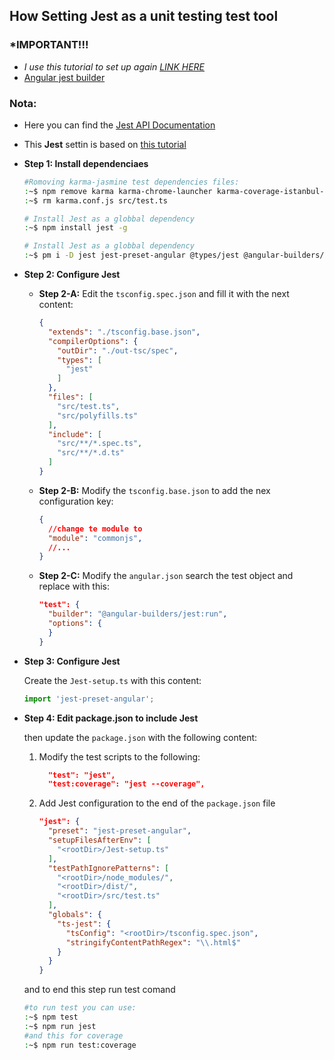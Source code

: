 ## How Setting Jest as a unit testing test tool

### *IMPORTANT!!! 
- *I use this tutorial to set up again* [*_LINK HERE_*](https://www.youtube.com/watch?v=cnfpdSzSUH4&ab_channel=TypeWithMe)
- [Angular jest builder](https://github.com/just-jeb/angular-builders/tree/master/packages/jest#jest-builder-for-angular-build-facade)

### Nota:
  - Here you can find the [Jest API Documentation](https://jestjs.io/docs/en/api)
  - This **Jest** settin is based on [this tutorial](https://dev.to/alfredoperez/angular-10-setting-up-jest-2m0l)


- **Step 1: Install dependenciaes**

  ```bash
  #Romoving karma-jasmine test dependencies files:
  :~$ npm remove karma karma-chrome-launcher karma-coverage-istanbul-reporter karma-jasmine karma-jasmine-html-reporter
  :~$ rm karma.conf.js src/test.ts

  # Install Jest as a globbal dependency
  :~$ npm install jest -g

  # Install Jest as a globbal dependency
  :~$ pm i -D jest jest-preset-angular @types/jest @angular-builders/jest
  ```

- **Step 2: Configure Jest**

  - **Step 2-A:** Edit the `tsconfig.spec.json` and fill it with the next content:
    ```JSON
    {
      "extends": "./tsconfig.base.json",
      "compilerOptions": {
        "outDir": "./out-tsc/spec",
        "types": [
          "jest"
        ]
      },
      "files": [
        "src/test.ts",
        "src/polyfills.ts"
      ],
      "include": [
        "src/**/*.spec.ts",
        "src/**/*.d.ts"
      ]
    }
    ```
  - **Step 2-B:** Modify the `tsconfig.base.json` to add the nex configuration key:
    ```JSON
    {
      //change te module to
      "module": "commonjs",
      //...
    }
    ```

  - **Step 2-C:** Modify the `angular.json` search the test object and replace with this:
    ```JSON
    "test": {
      "builder": "@angular-builders/jest:run",
      "options": {
      }
    }
    ```

- **Step 3: Configure Jest**

  Create the `Jest-setup.ts` with this content:
  ```typescript
  import 'jest-preset-angular';
  ```


- **Step 4: Edit package.json to include Jest**
  
  then update the `package.json` with the following content:

  1. Modify the test scripts to the following:
      ```JSON
        "test": "jest",
        "test:coverage": "jest --coverage",
      ```
  2. Add Jest configuration to the end of the `package.json` file
      ```JSON
      "jest": {
        "preset": "jest-preset-angular",
        "setupFilesAfterEnv": [
          "<rootDir>/Jest-setup.ts"
        ],
        "testPathIgnorePatterns": [
          "<rootDir>/node_modules/",
          "<rootDir>/dist/",
          "<rootDir>/src/test.ts"
        ],
        "globals": {
          "ts-jest": {
            "tsConfig": "<rootDir>/tsconfig.spec.json",
            "stringifyContentPathRegex": "\\.html$"
          }
        }
      }
      ```

  and to end this step run test comand
  ```bash
  #to run test you can use:
  :~$ npm test
  :~$ npm run jest
  #and this for coverage
  :~$ npm run test:coverage
  ```
